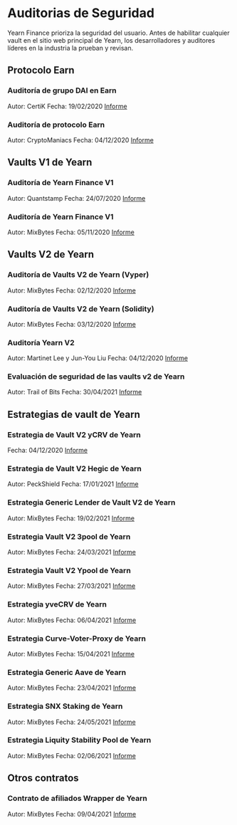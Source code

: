 # Auditorias de Seguridad

Yearn Finance prioriza la seguridad del usuario. Antes de habilitar cualquier vault en el sitio web principal de Yearn, los desarrolladores y auditores líderes en la industria la prueban y revisan.

## Protocolo Earn

### Auditoría de grupo DAI en Earn

Autor: CertiK
Fecha: 19/02/2020
[Informe](https://github.com/yearn/yearn-security/raw/master/audits/202002_Certik_itoken/Certik%20-%20itoken-finance-audit-report-1.1.0.pdf)

### Auditoría de protocolo Earn

Autor: CryptoManiacs
Fecha: 04/12/2020
[Informe](https://github.com/yearn/yearn-security/raw/master/audits/202000_Mixed_yearn-finance/CryptoManiacs%20%20-%20Audit%20of%20iearn.finance%20by%20CryptoManiacs%20-%20HackMD.pdf)

## Vaults V1 de Yearn 

### Auditoría de Yearn Finance V1

Autor: Quantstamp
Fecha: 24/07/2020
[Informe](https://github.com/yearn/yearn-security/raw/master/audits/202007_Quantstamp_yearn-finance/Quantstamp%20-%20Yearn.Finance%20Security%20Review.pdf)

### Auditoría de Yearn Finance V1

Autor: MixBytes
Fecha: 05/11/2020
[Informe](https://github.com/yearn/yearn-security/raw/master/audits/202011_MixBytes_vaultsv1/MixBytes%20-%20Yearn.Finance%20protocol%20v.1%20Smart%20Contracts%20Audit%20Security%20Audit%20Report.pdf)

## Vaults V2 de Yearn 

### Auditoría de Vaults V2 de Yearn (Vyper)

Autor: MixBytes
Fecha: 02/12/2020
[Informe](https://github.com/yearn/yearn-security/raw/master/audits/202012_MixBytes_yearn-vaults/MixBytes_Yearn_Vault_v_2_Smart_Contract_Audit_Report_Vyper_part.pdf)

### Auditoría de Vaults V2 de Yearn (Solidity) 

Autor: MixBytes
Fecha: 03/12/2020
[Informe](https://github.com/yearn/yearn-security/raw/master/audits/202012_MixBytes_yearn-vaults/MixBytes_Yearn_Vault_v_2_Smart_Contract_Audit_Report_Solidity_part.pdf)

### Auditoría Yearn V2

Autor: Martinet Lee y Jun-You Liu
Fecha: 04/12/2020
[Informe](https://github.com/yearn/yearn-security/raw/master/audits/202000_Mixed_yearn-finance/YearnV2_%20our%20gotcha%20notes%20-%20HackMD.pdf)

### Evaluación de seguridad de las vaults v2 de Yearn 

Autor: Trail of Bits
Fecha: 30/04/2021
[Informe](https://github.com/yearn/yearn-security/raw/master/audits/20210719_ToB_yearn_vaultsv2/ToB_-_Yearn_Vault_v_2_Smart_Contracts_Audit_Report.pdf)

## Estrategias de vault de Yearn

### Estrategia de Vault V2 yCRV de Yearn 

Fecha: 04/12/2020
[Informe](https://github.com/yearn/yearn-security/raw/master/audits/202000_Mixed_yearn-finance/StrategyCurveYCRV.sol%20-%20HackMD.pdf)

### Estrategia de Vault V2 Hegic de Yearn 

Autor: PeckShield
Fecha: 17/01/2021
[Informe](https://github.com/yearn/yearn-security/raw/master/audits/202101_Peckshield_yearn-strategies/PeckShield_Yearn_Strategies_v_2_Hegic_and_Dai_Smart_Contracts_Audit_Report.pdf)

### Estrategia Generic Lender de Vault V2 de Yearn 

Autor: MixBytes
Fecha: 19/02/2021
[Informe](https://github.com/yearn/yearn-security/raw/master/audits/202102_MixBytes_yearn-generic-lender/MixBytes_YearnV2_generic_lender_strat_Smart_Contracts_Security_Audit_Report.pdf)

### Estrategia Vault V2 3pool de Yearn 

Autor: MixBytes
Fecha: 24/03/2021
[Informe](https://github.com/yearn/yearn-security/blob/master/audits/202103_MixBytes_yearn-ypool-3pool/MixBytes_-_Yearn_Stablecoins_3pool_Contracts_Audit_Report.pdf)

### Estrategia Vault V2 Ypool de Yearn 

Autor: MixBytes
Fecha: 27/03/2021
[Informe](https://github.com/yearn/yearn-security/raw/master/audits/202103_MixBytes_yearn-ypool-3pool/MixBytes_-_Yearn_Stablecoins_Ypool_Contracts_Audit_Report.pdf)

### Estrategia yveCRV de Yearn 

Autor: MixBytes
Fecha: 06/04/2021
[Informe](https://github.com/yearn/yearn-security/raw/master/audits/202104_MixBytes_yearn-yvboost/MixBytes_-_Yearn_Yvboost_Contracts_Audit_Report.pdf)

### Estrategia Curve-Voter-Proxy de Yearn 

Autor: MixBytes
Fecha: 15/04/2021
[Informe](https://github.com/yearn/yearn-security/blob/master/audits/20210423_MixBytes_yearn_curve_voter_proxy/MixBytes_-_Curve_Voter_Proxy_Security_Audit_Report.pdf)

### Estrategia Generic Aave de Yearn

Autor: MixBytes
Fecha: 23/04/2021
[Informe](https://github.com/yearn/yearn-security/raw/master/audits/20210428_MixBytes_yearn_generic_lender_aave/MixBytes_-_Yearn_Generic_Lender_Aave_Contracts_Audit_Report.pdf)

### Estrategia SNX Staking de Yearn 

Autor: MixBytes
Fecha: 24/05/2021
[Informe](https://github.com/yearn/yearn-security/raw/master/audits/20210526_MixBytes_yearn_strategies_snx/MixBytes_-_Yearn_Strategies_SNX_Contracts_Audit_Report.pdf)

### Estrategia Liquity Stability Pool de Yearn 

Autor: MixBytes
Fecha: 02/06/2021
[Informe](https://github.com/yearn/yearn-security/raw/master/audits/20210616_MixBytes_yearn_liquity_stabily_pool/MixBytes_-_Yearn_Liquity_stability_pool_Security_Audit_Report.pdf)


## Otros contratos

### Contrato de afiliados Wrapper de Yearn

Autor: MixBytes
Fecha: 09/04/2021
[Informe](https://github.com/yearn/yearn-security/raw/master/audits/202104_MixBytes_yearn-v3-wrapper/MixBytes_-_Yearn_Vault_v.3_Wrapper_Smart_Contracts_Audit_Report.pdf)
